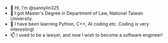 - 👋 Hi, I’m @sannylin325
- 👀 I got Master's Degree in Department of Law, National Taiwan University.
- 🌱 I have been learning Python, C++, AI coding etc.    Coding is very interesting!
- 📫 I used to be a lawyer, and now I wish to become a software engineer!
 
<!---
- 💞️
- 📫 
- 😄 
- ⚡
sannylin325/sannylin325 is a ✨ special ✨ repository because its `README.md` (this file) appears on your GitHub profile.
You can click the Preview link to take a look at your changes.
--->
